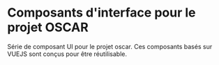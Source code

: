 # Composants d'interface pour le projet OSCAR

Série de composant UI pour le projet oscar. Ces composants basés sur VUEJS sont conçus pour être réutilisable.